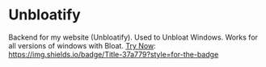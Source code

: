 # Unbloatify
Backend for my website (Unbloatify). Used to Unbloat Windows. Works for all versions of windows with Bloat.
[Try Now](#TryNow): https://img.shields.io/badge/Title-37a779?style=for-the-badge
